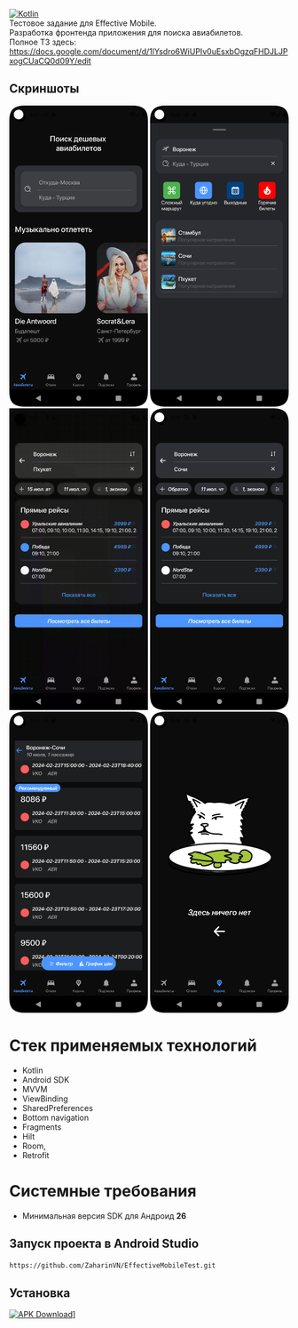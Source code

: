 [![Kotlin](https://img.shields.io/badge/Language-Kotlin-blue.svg)](https://kotlinlang.org)  
Тестовое задание для Effective Mobile.   
Разработка фронтенда приложения для поиска авиабилетов.      
Полное ТЗ здесь:   https://docs.google.com/document/d/1lYsdro6WiUPIv0uEsxbOgzqFHDJLJPxogCUaCQ0d09Y/edit         
## Скриншоты
<p float="left">
    <img src="https://github.com/ZaharinVN/EffectiveMobileTest/blob/master/Screenshot_1.png" width="250"> 
    <img src="https://github.com/ZaharinVN/EffectiveMobileTest/blob/master/Screenshot_2.png" width="250">
    <img src="https://github.com/ZaharinVN/EffectiveMobileTest/blob/master/Screen_recording_1.gif" width="250">
    <img src="https://github.com/ZaharinVN/EffectiveMobileTest/blob/master/Screenshot_3.png" width="250"> 
    <img src="https://github.com/ZaharinVN/EffectiveMobileTest/blob/master/Screenshot_4.png" width="250"> 
    <img src="https://github.com/ZaharinVN/EffectiveMobileTest/blob/master/Screenshot_5.png" width="250"> 
</p>  

# Стек применяемых технологий
- Kotlin
- Android SDK
- MVVM
- ViewBinding
- SharedPreferences
- Bottom navigation
- Fragments
- Hilt
- Room,
- Retrofit

# Системные требования
- Минимальная версия SDK для Андроид **26**
  
 ## Запуск проекта в Android Studio
```bash
https://github.com/ZaharinVN/EffectiveMobileTest.git
``` 
 ## Установка
[![APK Download](https://img.shields.io/badge/APK-Download-brightgreen?logo=android)](https://github.com/ZaharinVN/EffectiveMobileTest/blob/master/app-debug.apk)]
```



